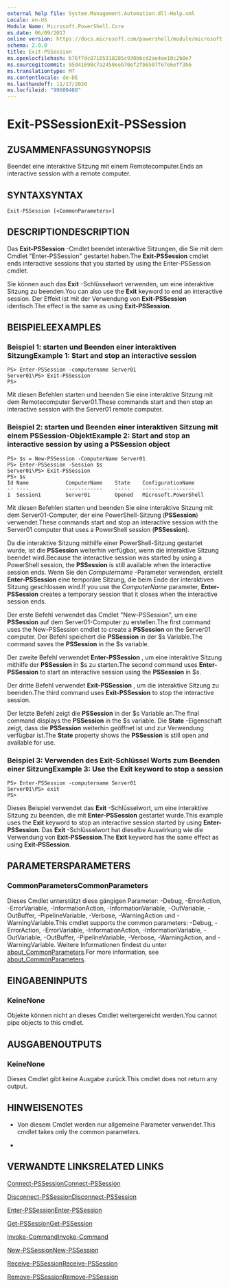 ```yaml
---
external help file: System.Management.Automation.dll-Help.xml
Locale: en-US
Module Name: Microsoft.PowerShell.Core
ms.date: 06/09/2017
online version: https://docs.microsoft.com/powershell/module/microsoft.powershell.core/exit-pssession?view=powershell-7.2&WT.mc_id=ps-gethelp
schema: 2.0.0
title: Exit-PSSession
ms.openlocfilehash: b76f7dc87105318285c930b6cd2ae4ae10c2b0e7
ms.sourcegitcommit: 95d41698c7a2450eeb70ef2fb6507fe7e6eff3b6
ms.translationtype: MT
ms.contentlocale: de-DE
ms.lasthandoff: 11/17/2020
ms.locfileid: "99600488"
---
```

# <span data-ttu-id="59cf5-102">Exit-PSSession</span><span class="sxs-lookup"><span data-stu-id="59cf5-102">Exit-PSSession</span></span>

## <span data-ttu-id="59cf5-103">ZUSAMMENFASSUNG</span><span class="sxs-lookup"><span data-stu-id="59cf5-103">SYNOPSIS</span></span>
<span data-ttu-id="59cf5-104">Beendet eine interaktive Sitzung mit einem Remotecomputer.</span><span class="sxs-lookup"><span data-stu-id="59cf5-104">Ends an interactive session with a remote computer.</span></span>

## <span data-ttu-id="59cf5-105">SYNTAX</span><span class="sxs-lookup"><span data-stu-id="59cf5-105">SYNTAX</span></span>

```
Exit-PSSession [<CommonParameters>]
```

## <span data-ttu-id="59cf5-106">DESCRIPTION</span><span class="sxs-lookup"><span data-stu-id="59cf5-106">DESCRIPTION</span></span>

<span data-ttu-id="59cf5-107">Das **Exit-PSSession** -Cmdlet beendet interaktive Sitzungen, die Sie mit dem Cmdlet "Enter-PSSession" gestartet haben.</span><span class="sxs-lookup"><span data-stu-id="59cf5-107">The **Exit-PSSession** cmdlet ends interactive sessions that you started by using the Enter-PSSession cmdlet.</span></span>

<span data-ttu-id="59cf5-108">Sie können auch das **Exit** -Schlüsselwort verwenden, um eine interaktive Sitzung zu beenden.</span><span class="sxs-lookup"><span data-stu-id="59cf5-108">You can also use the **Exit** keyword to end an interactive session.</span></span>
<span data-ttu-id="59cf5-109">Der Effekt ist mit der Verwendung von **Exit-PSSession** identisch.</span><span class="sxs-lookup"><span data-stu-id="59cf5-109">The effect is the same as using **Exit-PSSession**.</span></span>

## <span data-ttu-id="59cf5-110">BEISPIELE</span><span class="sxs-lookup"><span data-stu-id="59cf5-110">EXAMPLES</span></span>

### <span data-ttu-id="59cf5-111">Beispiel 1: starten und Beenden einer interaktiven Sitzung</span><span class="sxs-lookup"><span data-stu-id="59cf5-111">Example 1: Start and stop an interactive session</span></span>

```
PS> Enter-PSSession -computername Server01
Server01\PS> Exit-PSSession
PS>
```

<span data-ttu-id="59cf5-112">Mit diesen Befehlen starten und beenden Sie eine interaktive Sitzung mit dem Remotecomputer Server01.</span><span class="sxs-lookup"><span data-stu-id="59cf5-112">These commands start and then stop an interactive session with the Server01 remote computer.</span></span>

### <span data-ttu-id="59cf5-113">Beispiel 2: starten und Beenden einer interaktiven Sitzung mit einem PSSession-Objekt</span><span class="sxs-lookup"><span data-stu-id="59cf5-113">Example 2: Start and stop an interactive session by using a PSSession object</span></span>

```
PS> $s = New-PSSession -ComputerName Server01
PS> Enter-PSSession -Session $s
Server01\PS> Exit-PSSession
PS> $s
Id Name            ComputerName    State    ConfigurationName
-- ----            ------------    -----    -----------------
1  Session1        Server01        Opened   Microsoft.PowerShell
```

<span data-ttu-id="59cf5-114">Mit diesen Befehlen starten und beenden Sie eine interaktive Sitzung mit dem Server01-Computer, der eine PowerShell-Sitzung (**PSSession**) verwendet.</span><span class="sxs-lookup"><span data-stu-id="59cf5-114">These commands start and stop an interactive session with the Server01 computer that uses a PowerShell session (**PSSession**).</span></span>

<span data-ttu-id="59cf5-115">Da die interaktive Sitzung mithilfe einer PowerShell-Sitzung gestartet wurde, ist die **PSSession** weiterhin verfügbar, wenn die interaktive Sitzung beendet wird.</span><span class="sxs-lookup"><span data-stu-id="59cf5-115">Because the interactive session was started by using a PowerShell session, the **PSSession** is still available when the interactive session ends.</span></span>
<span data-ttu-id="59cf5-116">Wenn Sie den *Computername* -Parameter verwenden, erstellt **Enter-PSSession** eine temporäre Sitzung, die beim Ende der interaktiven Sitzung geschlossen wird.</span><span class="sxs-lookup"><span data-stu-id="59cf5-116">If you use the *ComputerName* parameter, **Enter-PSSession** creates a temporary session that it closes when the interactive session ends.</span></span>

<span data-ttu-id="59cf5-117">Der erste Befehl verwendet das Cmdlet "New-PSSession", um eine **PSSession** auf dem Server01-Computer zu erstellen.</span><span class="sxs-lookup"><span data-stu-id="59cf5-117">The first command uses the New-PSSession cmdlet to create a **PSSession** on the Server01 computer.</span></span>
<span data-ttu-id="59cf5-118">Der Befehl speichert die **PSSession** in der $s Variable.</span><span class="sxs-lookup"><span data-stu-id="59cf5-118">The command saves the **PSSession** in the $s variable.</span></span>

<span data-ttu-id="59cf5-119">Der zweite Befehl verwendet **Enter-PSSession** , um eine interaktive Sitzung mithilfe der **PSSession** in $s zu starten.</span><span class="sxs-lookup"><span data-stu-id="59cf5-119">The second command uses **Enter-PSSession** to start an interactive session using the **PSSession** in $s.</span></span>

<span data-ttu-id="59cf5-120">Der dritte Befehl verwendet **Exit-PSSession** , um die interaktive Sitzung zu beenden.</span><span class="sxs-lookup"><span data-stu-id="59cf5-120">The third command uses **Exit-PSSession** to stop the interactive session.</span></span>

<span data-ttu-id="59cf5-121">Der letzte Befehl zeigt die **PSSession** in der $s Variable an.</span><span class="sxs-lookup"><span data-stu-id="59cf5-121">The final command displays the **PSSession** in the $s variable.</span></span>
<span data-ttu-id="59cf5-122">Die **State** -Eigenschaft zeigt, dass die **PSSession** weiterhin geöffnet ist und zur Verwendung verfügbar ist.</span><span class="sxs-lookup"><span data-stu-id="59cf5-122">The **State** property shows the **PSSession** is still open and available for use.</span></span>

### <span data-ttu-id="59cf5-123">Beispiel 3: Verwenden des Exit-Schlüssel Worts zum Beenden einer Sitzung</span><span class="sxs-lookup"><span data-stu-id="59cf5-123">Example 3: Use the Exit keyword to stop a session</span></span>

```
PS> Enter-PSSession -computername Server01
Server01\PS> exit
PS>
```

<span data-ttu-id="59cf5-124">Dieses Beispiel verwendet das **Exit** -Schlüsselwort, um eine interaktive Sitzung zu beenden, die mit **Enter-PSSession** gestartet wurde.</span><span class="sxs-lookup"><span data-stu-id="59cf5-124">This example uses the **Exit** keyword to stop an interactive session started by using **Enter-PSSession**.</span></span>
<span data-ttu-id="59cf5-125">Das **Exit** -Schlüsselwort hat dieselbe Auswirkung wie die Verwendung von **Exit-PSSession**.</span><span class="sxs-lookup"><span data-stu-id="59cf5-125">The **Exit** keyword has the same effect as using **Exit-PSSession**.</span></span>

## <span data-ttu-id="59cf5-126">PARAMETERS</span><span class="sxs-lookup"><span data-stu-id="59cf5-126">PARAMETERS</span></span>

### <span data-ttu-id="59cf5-127">CommonParameters</span><span class="sxs-lookup"><span data-stu-id="59cf5-127">CommonParameters</span></span>

<span data-ttu-id="59cf5-128">Dieses Cmdlet unterstützt diese gängigen Parameter: -Debug, -ErrorAction, -ErrorVariable, -InformationAction, -InformationVariable, -OutVariable, -OutBuffer, -PipelineVariable, -Verbose, -WarningAction und -WarningVariable.</span><span class="sxs-lookup"><span data-stu-id="59cf5-128">This cmdlet supports the common parameters: -Debug, -ErrorAction, -ErrorVariable, -InformationAction, -InformationVariable, -OutVariable, -OutBuffer, -PipelineVariable, -Verbose, -WarningAction, and -WarningVariable.</span></span> <span data-ttu-id="59cf5-129">Weitere Informationen findest du unter [about_CommonParameters](https://go.microsoft.com/fwlink/?LinkID=113216).</span><span class="sxs-lookup"><span data-stu-id="59cf5-129">For more information, see [about_CommonParameters](https://go.microsoft.com/fwlink/?LinkID=113216).</span></span>

## <span data-ttu-id="59cf5-130">EINGABEN</span><span class="sxs-lookup"><span data-stu-id="59cf5-130">INPUTS</span></span>

### <span data-ttu-id="59cf5-131">Keine</span><span class="sxs-lookup"><span data-stu-id="59cf5-131">None</span></span>

<span data-ttu-id="59cf5-132">Objekte können nicht an dieses Cmdlet weitergereicht werden.</span><span class="sxs-lookup"><span data-stu-id="59cf5-132">You cannot pipe objects to this cmdlet.</span></span>

## <span data-ttu-id="59cf5-133">AUSGABEN</span><span class="sxs-lookup"><span data-stu-id="59cf5-133">OUTPUTS</span></span>

### <span data-ttu-id="59cf5-134">Keine</span><span class="sxs-lookup"><span data-stu-id="59cf5-134">None</span></span>

<span data-ttu-id="59cf5-135">Dieses Cmdlet gibt keine Ausgabe zurück.</span><span class="sxs-lookup"><span data-stu-id="59cf5-135">This cmdlet does not return any output.</span></span>

## <span data-ttu-id="59cf5-136">HINWEISE</span><span class="sxs-lookup"><span data-stu-id="59cf5-136">NOTES</span></span>

* <span data-ttu-id="59cf5-137">Von diesem Cmdlet werden nur allgemeine Parameter verwendet.</span><span class="sxs-lookup"><span data-stu-id="59cf5-137">This cmdlet takes only the common parameters.</span></span>

*

## <span data-ttu-id="59cf5-138">VERWANDTE LINKS</span><span class="sxs-lookup"><span data-stu-id="59cf5-138">RELATED LINKS</span></span>

[<span data-ttu-id="59cf5-139">Connect-PSSession</span><span class="sxs-lookup"><span data-stu-id="59cf5-139">Connect-PSSession</span></span>](Connect-PSSession.md)

[<span data-ttu-id="59cf5-140">Disconnect-PSSession</span><span class="sxs-lookup"><span data-stu-id="59cf5-140">Disconnect-PSSession</span></span>](Disconnect-PSSession.md)

[<span data-ttu-id="59cf5-141">Enter-PSSession</span><span class="sxs-lookup"><span data-stu-id="59cf5-141">Enter-PSSession</span></span>](Enter-PSSession.md)

[<span data-ttu-id="59cf5-142">Get-PSSession</span><span class="sxs-lookup"><span data-stu-id="59cf5-142">Get-PSSession</span></span>](Get-PSSession.md)

[<span data-ttu-id="59cf5-143">Invoke-Command</span><span class="sxs-lookup"><span data-stu-id="59cf5-143">Invoke-Command</span></span>](Invoke-Command.md)

[<span data-ttu-id="59cf5-144">New-PSSession</span><span class="sxs-lookup"><span data-stu-id="59cf5-144">New-PSSession</span></span>](New-PSSession.md)

[<span data-ttu-id="59cf5-145">Receive-PSSession</span><span class="sxs-lookup"><span data-stu-id="59cf5-145">Receive-PSSession</span></span>](Receive-PSSession.md)

[<span data-ttu-id="59cf5-146">Remove-PSSession</span><span class="sxs-lookup"><span data-stu-id="59cf5-146">Remove-PSSession</span></span>](Remove-PSSession.md)

